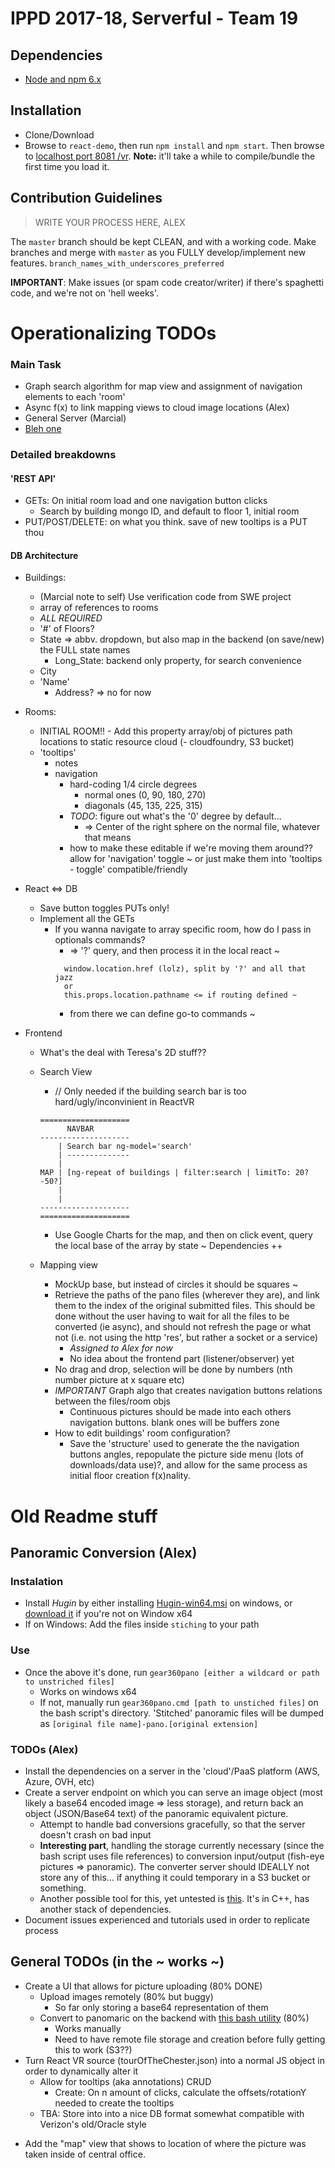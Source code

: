 # IPPD 2017-18, Serverful - Team 19

## Dependencies
- [Node and npm 6.x](https://nodejs.org/en/)

## Installation
- Clone/Download
- Browse to `react-demo`, then run `npm install` and `npm start`. Then browse to [localhost port 8081 /vr](http://localhost:8081/vr). **Note:** it'll take a while to compile/bundle the first time you load it.

## Contribution Guidelines
> WRITE YOUR PROCESS HERE, ALEX

The `master` branch should be kept CLEAN, and with a working code. Make branches and merge with `master` as you FULLY develop/implement new features. 
`branch_names_with_underscores_preferred`

**IMPORTANT**: Make issues (or spam code creator/writer) if there's spaghetti code, and we're not on 'hell weeks'.

<!-- commenting this for now -->
<!-- 
- MEAN (*run the following commands inside* `real-mean`)
    + First Installation
        + Run `npm run first-install`
        + On Windows, MAKE SURE to have admin access on cmd/powershell when running this
    + Any other time
        + Run `gulp` for automatic server and front end restart every time after that
    - Deployments to [our heroku](http://serverful.herokuapp.com/) will happen on every push to master from `real-mean`
        + **NOTE:** there's an independent Git repo in `real-mean` to manage this.
 -->

# Operationalizing TODOs

### Main Task
- Graph search algorithm for map view and assignment of navigation elements to each 'room'
- Async f(x) to link mapping views to cloud image locations (Alex)
- General Server (Marcial)
- [Bleh one](#bleh)

### Detailed breakdowns


#### 'REST API'
  - GETs: On initial room load and one navigation button clicks
    - Search by building mongo ID, and default to floor 1, initial room
  - PUT/POST/DELETE: on what you think. save of new tooltips is a PUT thou

#### DB Architecture
  - Buildings:
    + (Marcial note to self) Use verification code from SWE project
    + array of references to rooms
    + *ALL REQUIRED*
    + '#' of Floors?
    + State => abbv. dropdown, but also map in the backend (on save/new) the FULL state names
      * Long_State: backend only property, for search convenience
    + City
    + 'Name'
      * Address? => no for now

  - Rooms:
    + INITIAL ROOM!! - Add this property
    array/obj of pictures path locations to static resource cloud (- cloudfoundry, S3 bucket)
    + 'tooltips'
      * notes
      + navigation
        - hard-coding 1/4 circle degrees 
          + normal ones (0, 90, 180, 270)
          + diagonals (45, 135, 225, 315)
        - <a name='bleh'>*TODO*</a>: figure out what's the '0' degree by default... 
          + => Center of the right sphere on the normal file, whatever that means
        - how to make these editable if we're moving them around??
        allow for 'navigation' toggle ~ or just make them into 'tooltips - toggle' compatible/friendly

- React <=> DB
  + Save button toggles PUTs only!
  + Implement all the GETs
    * If you wanna navigate to array specific room, how do I pass in optionals commands?
      - => '?' query, and then process it in the local react ~
      ```
        window.location.href (lolz), split by '?' and all that jazz
        or
        this.props.location.pathname <= if routing defined ~
      ```
      - from there we can define go-to commands ~

- Frontend
  + What's the deal with Teresa's 2D stuff??
  + Search View
    * // Only needed if the building search bar is too hard/ugly/inconvinient in ReactVR

    ```
    ====================
          NAVBAR
    --------------------
        | Search bar ng-model='search'
        | --------------
        | 
    MAP | [ng-repeat of buildings | filter:search | limitTo: 20?-50?]
        |
        |
    --------------------
    ====================
    ```

    * Use Google Charts for the map, and then on click event, query the local base of the array by state ~
      Dependencies ++

  + Mapping view
    * MockUp base, but instead of circles it should be squares ~
    * Retrieve the paths of the pano files (wherever they are), and link them to the index of the original submitted files.
      This should be done without the user having to wait for all the files to be converted (ie async), and should not refresh the page or what not (i.e. not using the http 'res', but rather a socket or a service)
        - *Assigned to Alex for now*
        - No idea about the frontend part (listener/observer) yet
    * No drag and drop, selection will be done by numbers (nth number picture at x square etc)
    * *IMPORTANT* Graph algo that creates navigation buttons relations between the files/room objs
      - Continuous pictures should be made into each others navigation buttons. blank ones will be buffers zone
    * How to edit buildings' room configuration?
      - Save the 'structure' used to generate the the navigation buttons angles, repopulate the picture side menu (lots of downloads/data use)?, and allow for the same process as initial floor creation f(x)nality.



# Old Readme stuff
## Panoramic Conversion (Alex)
### Instalation
+ Install *Hugin* by either installing [Hugin-win64.msi](stiching/Hugin-win64.msi) on windows, or [download it](http://hugin.sourceforge.net/download/) if you're not on Window x64
+ If on Windows: Add the files inside `stiching` to your path

### Use
- Once the above it's done, run `gear360pano [either a wildcard or path to unstriched files]`
    - Works on windows x64
    - If not, manually run `gear360pano.cmd [path to unstiched files]` on the bash script's directory.
'Stitched' panoramic files will be dumped as `[original file name]-pano.[original extension]`

### TODOs (Alex)
- Install the dependencies on a server in the 'cloud'/PaaS platform (AWS, Azure, OVH, etc)
- Create a server endpoint on which you can serve an image object (most likely a base64 encoded image => less storage), and return back an object (JSON/Base64 text) of the panoramic equivalent picture.
    + Attempt to handle bad conversions gracefully, so that the server doesn't crash on bad input
    + **Interesting part**, handling the storage currently necessary (since the bash script uses file references) to conversion input/output (fish-eye pictures => panoramic). The converter server should IDEALLY not store any of this... if anything it could temporary in a S3 bucket or something.
    + Another possible tool for this, yet untested is [this](https://github.com/ppwwyyxx/OpenPano). It's in C++, has another stack of dependencies.
- Document issues experienced and tutorials used in order to replicate process

## General TODOs (in the ~ works ~)
- Create a UI that allows for picture uploading (80% DONE)
    + Upload images remotely (80% but buggy)
        + So far only storing a base64 representation of them
    + Convert to panomaric on the backend with [this bash utility](https://github.com/ultramango/gear360pano#requirements) (80%)
        + Works manually
        + Need to have remote file storage and creation before fully getting this to work (S3??)
- Turn React VR source (tourOfTheChester.json) into a normal JS object in order to dynamically alter it
    + Allow for tooltips (aka annotations) CRUD
        + Create: On n amount of clicks, calculate the offsets/rotationY needed to create the tooltips
    + TBA: Store into into a nice DB format somewhat compatible with Verizon's old/Oracle style
+ Add the "map" view that shows to location of where the picture was taken inside of central office.
